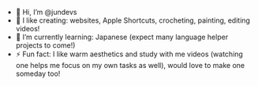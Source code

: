 - 👋 Hi, I’m @jundevs
- 👀 I like creating: websites, Apple Shortcuts, crocheting, painting, editing videos! 
- 🌱 I’m currently learning: Japanese (expect many language helper projects to come!)
- ⚡ Fun fact: I like warm aesthetics and study with me videos (watching one helps me focus on my own tasks as well), would love to make one someday too!

<!---
- 🌱 I’m currently learning design pat
- 💞️ I’m looking to collaborate on ...
- 📫 How to reach me ...
- 😄 Pronouns: ...


jundevs/jundevs is a ✨ special ✨ repository because its `README.md` (this file) appears on your GitHub profile.
You can click the Preview link to take a look at your changes.
--->
